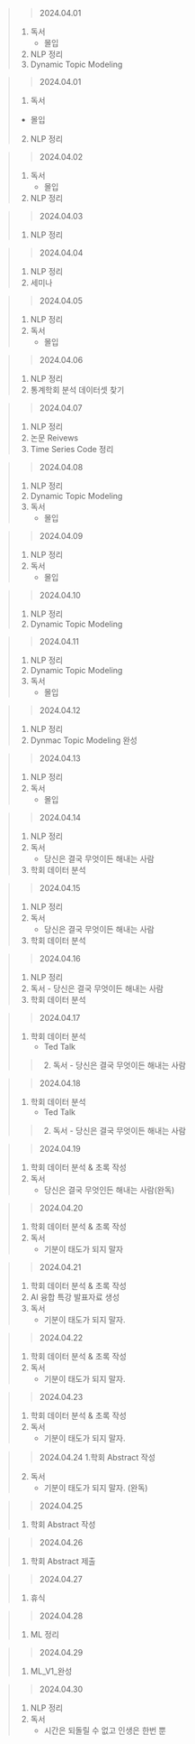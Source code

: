 > > 2024.04.01
> 1. 독서
>    - 몰입
> 2. NLP 정리
> 3. Dynamic Topic Modeling

> > 2024.04.01
> 1. 독서
>   - 몰입
> 2. NLP 정리

> > 2024.04.02
> 1. 독서
>    - 몰입
> 2. NLP 정리

> > 2024.04.03
> 1. NLP 정리

> > 2024.04.04
> 1. NLP 정리
> 2. 세미나

> > 2024.04.05
> 1. NLP 정리
> 2. 독서
>    - 몰입

> > 2024.04.06
> 1. NLP 정리
> 2. 통계학회 분석 데이터셋 찾기

> > 2024.04.07
> 1. NLP 정리
> 2. 논문 Reivews
> 3. Time Series Code 정리

> > 2024.04.08
> 1. NLP 정리
> 2. Dynamic Topic Modeling
> 3. 독서
>    - 몰입

> > 2024.04.09
> 1. NLP 정리
> 2. 독서
>    - 몰입

> > 2024.04.10
> 1. NLP 정리
> 2. Dynamic Topic Modeling

> > 2024.04.11
> 1. NLP 정리
> 2. Dynamic Topic Modeling
> 3. 독서
>    - 몰입

> > 2024.04.12
> 1. NLP 정리
> 2. Dynmac Topic Modeling 완성

> > 2024.04.13
> 1. NLP 정리
> 2. 독서
>    - 몰입

> > 2024.04.14
> 1. NLP 정리
> 2. 독서
>    - 당신은 결국 무엇이든 해내는 사람
> 3. 학회 데이터 분석

> > 2024.04.15
> 1. NLP 정리
> 2. 독서
>    - 당신은 결국 무엇이든 해내는 사람
> 3. 학회 데이터 분석

> > 2024.04.16
> 1. NLP 정리
> 2. 독서
      - 당신은 결국 무엇이든 해내는 사람
> 3. 학회 데이터 분석

> > 2024.04.17
> 1. 학회 데이터 분석
>       - Ted Talk
> > 2. 독서
>       - 당신은 결국 무엇이든 해내는 사람

> > 2024.04.18
> 1. 학회 데이터 분석
>       - Ted Talk
> > 2. 독서
>       - 당신은 결국 무엇이든 해내는 사람

> > 2024.04.19
> 1. 학회 데이터 분석 & 초록 작성
> 2. 독서
>    - 당신은 결국 무엇인든 해내는 사람(완독)

> > 2024.04.20
> 1. 학회 데이터 분석 & 초록 작성
> 2. 독서
>    - 기분이 태도가 되지 말자

> > 2024.04.21
> 1. 학회 데이터 분석 & 초록 작성
> 2. AI 융합 특강 발표자료 생성
> 3. 독서
>    - 기분이 태도가 되지 말자.

> > 2024.04.22
> 1. 학회 데이터 분석 & 초록 작성
> 2. 독서
>    - 기분이 태도가 되지 말자.

> > 2024.04.23
> 1. 학회 데이터 분석 & 초록 작성
> 2. 독서
>    - 기분이 태도가 되지 말자.

> > 2024.04.24
> 1.학회 Abstract 작성
> 2. 독서
>    - 기분이 태도가 되지 말자. (완독)

> > 2024.04.25
> 1. 학회 Abstract 작성

> > 2024.04.26
> 1. 학회 Abstract 제출

> > 2024.04.27
> 1. 휴식

> > 2024.04.28
> 1. ML 정리

> > 2024.04.29
> 1. ML_V1_완성

> > 2024.04.30
> 1. NLP 정리
> 2. 독서
>    - 시간은 되돌릴 수 없고 인생은 한번 뿐
